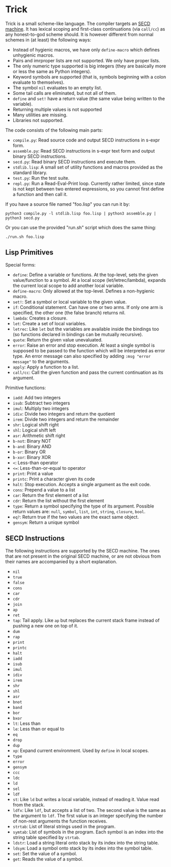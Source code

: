 # Trick

Trick is a small scheme-like language. The compiler targets an [SECD
machine][1]. It has lexical scoping and first-class continuations (via
`call/cc`) as any honest-to-god scheme should. It is however different from
normal schemes in (at least) the following ways:

 - Instead of hygienic macros, we have only `define-macro` which defines
   unhygienic macros.
 - Pairs and imrproper lists are not supported. We only have proper lists.
 - The only numeric type supported is big integers (they are basically more or
   less the same as Python integers).
 - Keyword symbols are supported (that is, symbols beginning with a colon
   evaluate to themselves).
 - The symbol `nil` evaluates to an empty list.
 - Some tail calls are eliminated, but not all of them.
 - `define` and `set!` have a return value (the same value being written to the
   variable).
 - Returning multiple values is not supported
 - Many utilities are missing.
 - Libraries not supported.

The code consists of the following main parts:

 - `compile.py`: Read source code and output SECD instructions in s-expr form.
 - `assemble.py`: Read SECD instructions in s-expr text form and output binary
   SECD instructions.
 - `secd.py`: Read binary SECD instructions and execute them.
 - `stdlib.lisp`: A small set of utility functions and macros provided as the
   standard library.
 - `test.py`: Run the test suite.
 - `repl.py`: Run a Read-Eval-Print loop. Currently rather limited, since state
   is not kept between two entered expressions, so you cannot first define a
   function and then call it.
   
If you have a source file named "foo.lisp" you can run it by:

    python3 compile.py -l stdlib.lisp foo.lisp | python3 assemble.py | python3 secd.py
    
Or you can use the provided "run.sh" script which does the same thing:

    ./run.sh foo.lisp

## Lisp Primitives

Special forms:

 - `define`: Define a variable or functions. At the top-level, sets the given
   value/function to a symbol. At a local scope (let/letrec/lambda), expands the
   current local scope to add another local variable.
 - `define-macro`: Only allowed at the top-level. Defines a non-hygienic macro.
 - `set!`: Set a symbol or local variable to the given value.
 - `if`: Conditional statement. Can have one or two arms. If only one arm is
   specified, the other one (the false branch) returns nil.
 - `lambda`: Creates a closure.
 - `let`: Create a set of local variables.
 - `letrec`: Like `let` but the variables are available inside the bindings too
   (so functions declared in bindings can be mutually recursive).
 - `quote`: Return the given value unevaluated.
 - `error`: Raise an error and stop execution. At least a single symbol is
   supposed to be passed to the function which will be interpreted as error
   type. An error message can also specified by adding `:msg "error message"` to
   the arguments.
 - `apply`: Apply a function to a list.
 - `call/cc`: Call the given function and pass the current continuation as its
   argument.

Primitive functions:

 - `iadd`: Add two integers
 - `isub`: Subtract two integers
 - `imul`: Multiply two integers
 - `idiv`: Divide two integers and return the quotient
 - `irem`: Divide two integers and return the remainder
 - `shr`: Logical shift right
 - `shl`: Logical shift left
 - `asr`: Arithmetic shift right
 - `b-not`: Binary NOT
 - `b-and`: Binary AND
 - `b-or`: Binary OR
 - `b-xor`: Binary XOR
 - `<`: Less-than operator
 - `<=`: Less-than-or-equal to operator
 - `print`: Print a value
 - `printc`: Print a character given its code
 - `halt`: Stop execution. Accepts a single argument as the exit code.
 - `cons`: Prepend a value to a list
 - `car`: Return the first element of a list
 - `cdr`: Return the list without the first element
 - `type`: Return a symbol specifying the type of its argument. Possible return
   values are: `null`, `symbol`, `list`, `int`, `string`, `closure`, `bool`.
 - `eq?`: Return true if the two values are the exact same object.
 - `gensym`: Return a unique symbol

## SECD Instructions

The following instructions are supported by the SECD machine. The ones that are not present in the original SECD machine, or are not obvious from their names are accompanied by a short explanation.

 - `nil`
 - `true`
 - `false`
 - `cons`
 - `car`
 - `cdr`
 - `join`
 - `ap`
 - `ret`
 - `tap`: Tail apply. Like `ap` but replaces the current stack frame instead of
   pushing a new one on top of it.
 - `dum`
 - `rap`
 - `print`
 - `printc`
 - `halt`
 - `iadd`
 - `isub`
 - `imul`
 - `idiv`
 - `irem`
 - `shr`
 - `shl`
 - `asr`
 - `bnot`
 - `band`
 - `bor`
 - `bxor`
 - `lt`: Less than
 - `le`: Less than or equal to
 - `eq`
 - `drop`
 - `dup`
 - `xp`: Expand current environment. Used by `define` in local scopes.
 - `type`
 - `error`
 - `gensym`
 - `ccc`
 - `ldc`
 - `ld`
 - `sel`
 - `ldf`
 - `st`: Like `ld` but writes a local variable, instead of reading it. Value
   read from the stack.
 - `ldfx`: Like `ldf`, but accepts a list of two. The second value is the same
   as the argument to `ldf`. The first value is an integer specifying the number
   of non-rest arguments the function receives.
 - `strtab`: List of literal strings used in the program.
 - `symtab`: List of symbols in the program. Each symbol is an index into the
   string table specified by `strtab`.
 - `ldstr`: Load a string literal onto stack by its index into the string table.
 - `ldsym`: Load a symbol onto stack by its index into the symbol table.
 - `set`: Set the value of a symbol.
 - `get`: Reads the value of a symbol.

[1]: https://en.wikipedia.org/wiki/SECD_machine
